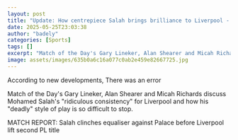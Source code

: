 ```yaml
---
layout: post
title: "Update: How centrepiece Salah brings brilliance to Liverpool - analysis"
date: 2025-05-25T23:03:38
author: "badely"
categories: [Sports]
tags: []
excerpt: "Match of the Day's Gary Lineker, Alan Shearer and Micah Richards discuss Mohamed Salah's 'ridiculous consistency' for Liverpool and how his 'deadly' s"
image: assets/images/635b0a6c16a077c0ab2e459e82667725.jpg
---
```


According to new developments, There was an error

Match of the Day's Gary Lineker, Alan Shearer and Micah Richards discuss Mohamed Salah's "ridiculous consistency" for Liverpool and how his "deadly" style of play is so difficult to stop.

MATCH REPORT: Salah clinches equaliser against Palace before Liverpool lift second PL title


